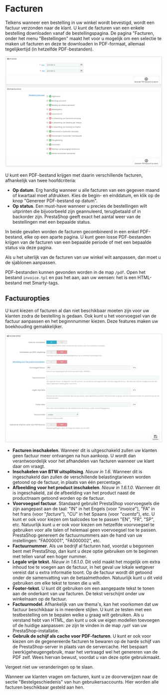 # Facturen

Telkens wanneer een bestelling in uw winkel wordt bevestigd, wordt een factuur verzonden naar de klant. U kunt de facturen van een enkele bestelling downloaden vanaf de bestellingspagina. De pagina "Facturen, onder het menu "Bestellingen" maakt het voor u mogelijk om een selectie te maken uit facturen en deze te downloaden in PDF-formaat, allemaal tegelijkertijd (in hetzelfde PDF-bestanden).

![](../../../.gitbook/assets/40534062.png)

U kunt een PDF-bestand krijgen met daarin verschillende facturen, afhankelijk van twee hoofdcriteria:

* **Op datum**. Erg handig wanneer u alle facturen van een gegeven maand of kwartaal moet afdrukken. Kies de begin- en einddatum, en klik op de knop "Genereer PDF-bestand op datum".
* **Op status**. Een must-have wanneer u precies de bestellingen wilt uitprinten die bijvoorbeeld zijn geannuleerd, terugbetaald of in backorder zijn. PrestaShop geeft exact het aantal weer van de bestellingen met een bepaalde status.

In beide gevallen worden de facturen gecombineerd in een enkel PDF-bestand, elke op een aparte pagina. U kunt geen losse PDF-bestanden krijgen van de facturen van een bepaalde periode of met een bepaalde status via deze pagina.

Als u het uiterlijk van de facturen van uw winkel wilt aanpassen, dan moet u de sjablonen aanpassen.

PDF-bestanden kunnen gevonden worden in de map `/pdf`. Open het bestand `invoice.tpl` en pas het aan, aan uw wensen: het is een HTML-bestand met Smarty-tags.

## Factuuropties <a href="#facturen-factuuropties" id="facturen-factuuropties"></a>

U kunt kiezen of facturen al dan niet beschikbaar moeten zijn voor uw klanten zodra de bestelling is gedaan. Ook kunt u het voorvoegsel van de factuur aanpassen en het beginnnummer kiezen. Deze features maken uw boekhouding gemakkelijker.

![](../../../.gitbook/assets/40534063.png)

* **Facturen inschakelen**. Wanneer dit is uitgeschakeld zullen uw klanten geen factuur meer ontvangen na hun aankoop. U wordt dan verantwoordelijk voor het afhandelen van facturen wanneer uw klant daar om vraagt.
* **Inschakelen van BTW uitsplitsing**. _Nieuw in 1.6_. Wanneer dit is ingeschakeld dan zullen de verschillende belastingtarieven worden getoond op de factuur, in plaats van één percentage.
* **Afbeelding voor het product inschakelen**. _Nieuw in 1.6.1.0._ Wanneer dit is ingeschakeld, zal de afbeelding van het product naast de productnaam getoond worden op de factuur.
* **Voorvoegsel factuur**. Standaard gebruikt PrestaShop voorvoegsels die zijn aangepast aan de taal: "IN" in het Engels (voor "_invoice_"), "FA" in het frans (voor "_facture_"), "CU" in het Spaans (voor "_cuenta_"), etc. U kunt er ook voor kiezen om taalcodes toe te passen "EN", "FR", "SP", etc. Natuurlijk kunt u er ook voor kiezen om hetzelfde voorvoegsel te gebruiken voor alle talen of helemaal geen voervoegsel toe te passen.\
  PrestaShop genereert de factuurnummers aan de hand van uw instellingen: "FA000001", "FA000002", etc.&#x20;
* **Factuurnummer**. Als uw bedrijf al facturen had, voordat u begonnen bent met PrestaShop, dan kunt u deze optie gebruiken om te beginnen met tellen vanaf een hoger nummer.
* **Legale vrije tekst.** _Nieuw in 1.6.1.0_. Dit veld maakt het mogelijk om extra inhoud toe te voegen aan de factuur, in het geval uw lokale wetgever vereist dat u extra informatie toont. Op de factuur wordt dit getoond onder de samenvatting van de betaalmethoden. Natuurlijk kunt u dit veld gebruiken om elke tekst te tonen die u wilt.
* **Footer-tekst**. U kunt dit gebruiken om een aangepaste tekst te tonen aan de onderkant van uw facturen. De tekst verschijnt onder uw winkelnaam op de factuur.
* **Factuurmodel**. Afhankelijk van uw thema's, kan het voorkomen dat uw factuur beschikbaar is in meerdere stijlen. U kunt ze testen met een testbestelling om te bepalen welke u graag wilt gebruiken. Als u verstand hebt van HTML, dan kunt u ook uw eigen modellen toevoegen of de huidige aanpassen: ze zijn te vinden in de map `/pdf` van uw PrestaShop-installatie.
* **Gebruik de schijf als cache voor PDF-facturen**. U kunt er ook voor kiezen om de gegenereerde facturen te bewaren op de harde schijf van de PrestaShop-server in plaats van de servercache. Het bespaart (werk)geheugengebruik, maar het vertraagd wel het genereren van de PDF zelf. Wees hiervan bewust, voordat u van deze optie gebruikmaakt.

Vergeet niet uw veranderingen op te slaan.

Wanneer uw klanten vragen om facturen, kunt u ze doorverwijzen naar de sectie "Bestelgeschiedenis" van hun gebruikersaccounts. Hier worden alle facturen beschikbaar gesteld aan hen.
